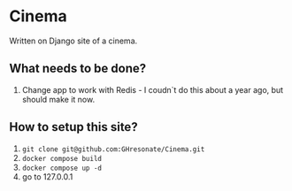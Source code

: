 # Cinema
Written on Django site of a cinema.
## What needs to be done?
1) Change app to work with Redis - I coudn`t do this about a year ago, but should make it now.

## How to setup this site?
1) ```git clone git@github.com:GHresonate/Cinema.git```
2) ```docker compose build```
3) ```docker compose up -d```
4) go to 127.0.0.1
